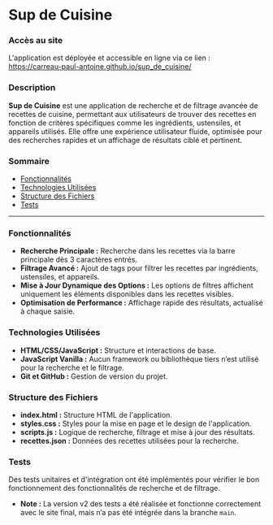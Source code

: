 # Sup de Cuisine

### Accès au site
L'application est déployée et accessible en ligne via ce lien : [https://carreau\-paul\-antoine.github.io/sup\_de\_cuisine/](https://carreau-paul-antoine.github.io/sup_de_cuisine/)


### Description
**Sup de Cuisine** est une application de recherche et de filtrage avancée de recettes de cuisine, permettant aux utilisateurs de trouver des recettes en fonction de critères spécifiques comme les ingrédients, ustensiles, et appareils utilisés. Elle offre une expérience utilisateur fluide, optimisée pour des recherches rapides et un affichage de résultats ciblé et pertinent.

### Sommaire
- [Fonctionnalités](#fonctionnalités)
- [Technologies Utilisées](#technologies-utilisées)
- [Structure des Fichiers](#structure-des-fichiers)
- [Tests](#tests)

---

### Fonctionnalités
- **Recherche Principale :** Recherche dans les recettes via la barre principale dès 3 caractères entrés.
- **Filtrage Avancé :** Ajout de tags pour filtrer les recettes par ingrédients, ustensiles, et appareils.
- **Mise à Jour Dynamique des Options :** Les options de filtres affichent uniquement les éléments disponibles dans les recettes visibles.
- **Optimisation de Performance :** Affichage rapide des résultats, actualisé à chaque saisie.

### Technologies Utilisées
- **HTML/CSS/JavaScript :** Structure et interactions de base.
- **JavaScript Vanilla :** Aucun framework ou bibliothèque tiers n’est utilisé pour la recherche et le filtrage.
- **Git et GitHub :** Gestion de version du projet.

### Structure des Fichiers
- **index.html :** Structure HTML de l'application.
- **styles.css :** Styles pour la mise en page et le design de l'application.
- **scripts.js :** Logique de recherche, filtrage et mise à jour des résultats.
- **recettes.json :** Données des recettes utilisées pour la recherche.

### Tests
Des tests unitaires et d'intégration ont été implémentés pour vérifier le bon fonctionnement des fonctionnalités de recherche et de filtrage.

- **Note :** La version v2 des tests a été réalisée et fonctionne correctement avec le site final, mais n’a pas été intégrée dans la branche `main`.
